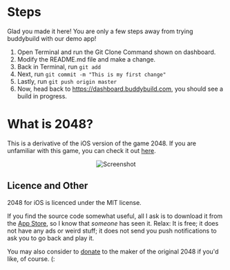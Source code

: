 # Steps

Glad you made it here! You are only a few steps away from trying buddybuild with our demo app!

1. Open Terminal and run the Git Clone Command shown on dashboard.
2. Modify the README.md file and make a change.
3. Back in Terminal, run ```git add```
4. Next, run ```git commit -m "This is my first change"```
5. Lastly, run ```git push origin master```
6. Now, head back to https://dashboard.buddybuild.com, you should see a build in progress.

# What is 2048?

This is a derivative of the iOS version of the game 2048. If you are unfamiliar with this game, you can check it out [here](https://github.com/gabrielecirulli/2048).

<p align="center">
  <img src="http://a4.mzstatic.com/us/r30/Purple4/v4/a4/f8/af/a4f8af1d-3878-0817-859d-de76bae169c7/screen568x568.jpeg" alt="Screenshot"/>
</p>

## Licence and Other

2048 for iOS is licenced under the MIT license.

If you find the source code somewhat useful, all I ask is to download it from the [App Store](https://itunes.apple.com/us/app/2048-and-more!/id848859070?ls=1&mt=8), so I know that *someone* has seen it. Relax: It is free; it does not have any ads or weird stuff; it does not send you push notifications to ask you to go back and play it.

You may also consider to [donate](https://github.com/gabrielecirulli/2048) to the maker of the original 2048 if you'd like, of course. (:
